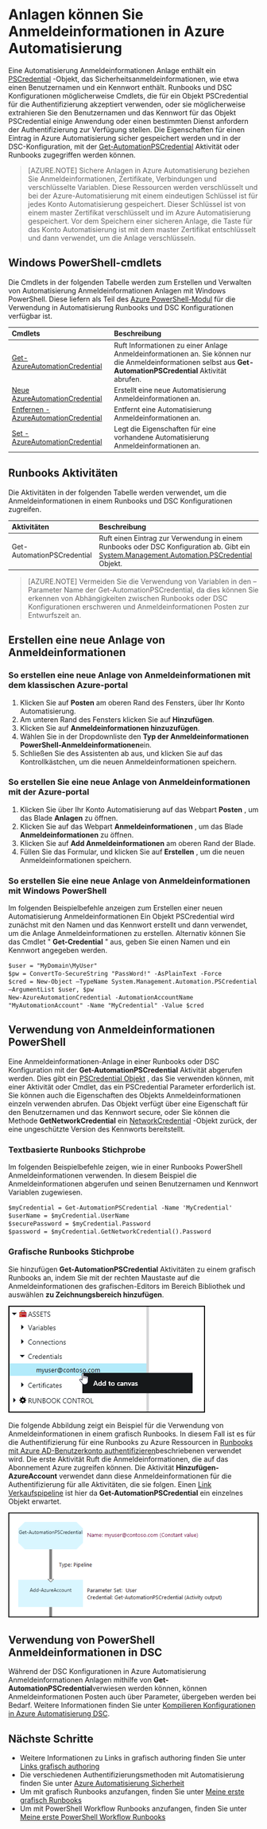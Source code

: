 <properties 
   pageTitle="Posten in Azure Automatisierung von Anmeldeinformationen | Microsoft Azure"
   description="Anlagen können Sie Anmeldeinformationen in Azure Automatisierung enthalten Sicherheitsanmeldeinformationen, die auf Ressourcen geöffnet, wenn die Runbooks oder DSC Konfiguration Authentifizierung verwendet werden können. Dieser Artikel beschreibt, wie Anmeldeinformationen Posten erstellen und diese in einer Runbooks oder DSC Konfiguration verwenden."
   services="automation"
   documentationCenter=""
   authors="mgoedtel"
   manager="jwhit"
   editor="tysonn" />
<tags 
   ms.service="automation"
   ms.devlang="na"
   ms.topic="article"
   ms.tgt_pltfrm="na"
   ms.workload="infrastructure-services"
   ms.date="06/09/2016"
   ms.author="bwren" />

# <a name="credential-assets-in-azure-automation"></a>Anlagen können Sie Anmeldeinformationen in Azure Automatisierung

Eine Automatisierung Anmeldeinformationen Anlage enthält ein [PSCredential](http://msdn.microsoft.com/library/system.management.automation.pscredential) -Objekt, das Sicherheitsanmeldeinformationen, wie etwa einen Benutzernamen und ein Kennwort enthält. Runbooks und DSC Konfigurationen möglicherweise Cmdlets, die für ein Objekt PSCredential für die Authentifizierung akzeptiert verwenden, oder sie möglicherweise extrahieren Sie den Benutzernamen und das Kennwort für das Objekt PSCredential einige Anwendung oder einen bestimmten Dienst anfordern der Authentifizierung zur Verfügung stellen. Die Eigenschaften für einen Eintrag in Azure Automatisierung sicher gespeichert werden und in der DSC-Konfiguration, mit der [Get-AutomationPSCredential](http://msdn.microsoft.com/library/system.management.automation.pscredential.aspx) Aktivität oder Runbooks zugegriffen werden können.

>[AZURE.NOTE] Sichere Anlagen in Azure Automatisierung beziehen Sie Anmeldeinformationen, Zertifikate, Verbindungen und verschlüsselte Variablen. Diese Ressourcen werden verschlüsselt und bei der Azure-Automatisierung mit einem eindeutigen Schlüssel ist für jedes Konto Automatisierung gespeichert. Dieser Schlüssel ist von einem master Zertifikat verschlüsselt und im Azure Automatisierung gespeichert. Vor dem Speichern einer sicheren Anlage, die Taste für das Konto Automatisierung ist mit dem master Zertifikat entschlüsselt und dann verwendet, um die Anlage verschlüsseln. 

## <a name="windows-powershell-cmdlets"></a>Windows PowerShell-cmdlets

Die Cmdlets in der folgenden Tabelle werden zum Erstellen und Verwalten von Automatisierung Anmeldeinformationen Anlagen mit Windows PowerShell.  Diese liefern als Teil des [Azure PowerShell-Modul](../powershell-install-configure.md) für die Verwendung in Automatisierung Runbooks und DSC Konfigurationen verfügbar ist.

|Cmdlets|Beschreibung|
|:---|:---|
|[Get-AzureAutomationCredential](http://msdn.microsoft.com/library/dn913781.aspx)|Ruft Informationen zu einer Anlage Anmeldeinformationen an. Sie können nur die Anmeldeinformationen selbst aus **Get-AutomationPSCredential** Aktivität abrufen.|
|[Neue AzureAutomationCredential](http://msdn.microsoft.com/library/azure/jj554330.aspx)|Erstellt eine neue Automatisierung Anmeldeinformationen an.|
|[Entfernen - AzureAutomationCredential](http://msdn.microsoft.com/library/azure/jj554330.aspx)|Entfernt eine Automatisierung Anmeldeinformationen an.|
|[Set - AzureAutomationCredential](http://msdn.microsoft.com/library/azure/jj554330.aspx)|Legt die Eigenschaften für eine vorhandene Automatisierung Anmeldeinformationen an.|

## <a name="runbook-activities"></a>Runbooks Aktivitäten

Die Aktivitäten in der folgenden Tabelle werden verwendet, um die Anmeldeinformationen in einem Runbooks und DSC Konfigurationen zugreifen.

|Aktivitäten|Beschreibung|
|:---|:---|
|Get-AutomationPSCredential|Ruft einen Eintrag zur Verwendung in einem Runbooks oder DSC Konfiguration ab. Gibt ein [System.Management.Automation.PSCredential](http://msdn.microsoft.com/library/system.management.automation.pscredential) Objekt.|

>[AZURE.NOTE] Vermeiden Sie die Verwendung von Variablen in den – Parameter Name der Get-AutomationPSCredential, da dies können Sie erkennen von Abhängigkeiten zwischen Runbooks oder DSC Konfigurationen erschweren und Anmeldeinformationen Posten zur Entwurfszeit an.

## <a name="creating-a-new-credential-asset"></a>Erstellen eine neue Anlage von Anmeldeinformationen


### <a name="to-create-a-new-credential-asset-with-the-azure-classic-portal"></a>So erstellen eine neue Anlage von Anmeldeinformationen mit dem klassischen Azure-portal

1. Klicken Sie auf **Posten** am oberen Rand des Fensters, über Ihr Konto Automatisierung.
1. Am unteren Rand des Fensters klicken Sie auf **Hinzufügen**.
1. Klicken Sie auf **Anmeldeinformationen hinzuzufügen**.
2. Wählen Sie in der Dropdownliste den **Typ der Anmeldeinformationen** **PowerShell-Anmeldeinformationen**ein.
1. Schließen Sie des Assistenten ab aus, und klicken Sie auf das Kontrollkästchen, um die neuen Anmeldeinformationen speichern.


### <a name="to-create-a-new-credential-asset-with-the-azure-portal"></a>So erstellen Sie eine neue Anlage von Anmeldeinformationen mit der Azure-portal

1. Klicken Sie über Ihr Konto Automatisierung auf das Webpart **Posten** , um das Blade **Anlagen** zu öffnen.
1. Klicken Sie auf das Webpart **Anmeldeinformationen** , um das Blade **Anmeldeinformationen** zu öffnen.
1. Klicken Sie auf **Add Anmeldeinformationen** am oberen Rand der Blade.
1. Füllen Sie das Formular, und klicken Sie auf **Erstellen** , um die neuen Anmeldeinformationen speichern.


### <a name="to-create-a-new-credential-asset-with-windows-powershell"></a>So erstellen Sie eine neue Anlage von Anmeldeinformationen mit Windows PowerShell

Im folgenden Beispielbefehle anzeigen zum Erstellen einer neuen Automatisierung Anmeldeinformationen Ein Objekt PSCredential wird zunächst mit den Namen und das Kennwort erstellt und dann verwendet, um die Anlage Anmeldeinformationen zu erstellen. Alternativ können Sie das Cmdlet " **Get-Credential** " aus, geben Sie einen Namen und ein Kennwort angegeben werden.

    $user = "MyDomain\MyUser"
    $pw = ConvertTo-SecureString "PassWord!" -AsPlainText -Force
    $cred = New-Object –TypeName System.Management.Automation.PSCredential –ArgumentList $user, $pw
    New-AzureAutomationCredential -AutomationAccountName "MyAutomationAccount" -Name "MyCredential" -Value $cred

## <a name="using-a-powershell-credential"></a>Verwendung von Anmeldeinformationen PowerShell

Eine Anmeldeinformationen-Anlage in einer Runbooks oder DSC Konfiguration mit der **Get-AutomationPSCredential** Aktivität abgerufen werden. Dies gibt ein [PSCredential Objekt](http://msdn.microsoft.com/library/system.management.automation.pscredential.aspx) , das Sie verwenden können, mit einer Aktivität oder Cmdlet, das ein PSCredential Parameter erforderlich ist. Sie können auch die Eigenschaften des Objekts Anmeldeinformationen einzeln verwenden abrufen. Das Objekt verfügt über eine Eigenschaft für den Benutzernamen und das Kennwort secure, oder Sie können die Methode **GetNetworkCredential** ein [NetworkCredential](http://msdn.microsoft.com/library/system.net.networkcredential.aspx) -Objekt zurück, der eine ungeschützte Version des Kennworts bereitstellt.

### <a name="textual-runbook-sample"></a>Textbasierte Runbooks Stichprobe

Im folgenden Beispielbefehle zeigen, wie in einer Runbooks PowerShell Anmeldeinformationen verwenden. In diesem Beispiel die Anmeldeinformationen abgerufen und seinen Benutzernamen und Kennwort Variablen zugewiesen.

    $myCredential = Get-AutomationPSCredential -Name 'MyCredential'
    $userName = $myCredential.UserName
    $securePassword = $myCredential.Password
    $password = $myCredential.GetNetworkCredential().Password


### <a name="graphical-runbook-sample"></a>Grafische Runbooks Stichprobe

Sie hinzufügen **Get-AutomationPSCredential** Aktivitäten zu einem grafisch Runbooks an, indem Sie mit der rechten Maustaste auf die Anmeldeinformationen des grafischen-Editors im Bereich Bibliothek und auswählen **zu Zeichnungsbereich hinzufügen**.


![Hinzufügen von Anmeldeinformationen zum Zeichnungsbereich](media/automation-credentials/credential-add-canvas.png)

Die folgende Abbildung zeigt ein Beispiel für die Verwendung von Anmeldeinformationen in einem grafisch Runbooks.  In diesem Fall ist es für die Authentifizierung für eine Runbooks zu Azure Ressourcen in [Runbooks mit Azure AD-Benutzerkonto authentifizieren](automation-sec-configure-aduser-account.md)beschriebenen verwendet wird.  Die erste Aktivität Ruft die Anmeldeinformationen, die auf das Abonnement Azure zugreifen können.  Die Aktivität **Hinzufügen-AzureAccount** verwendet dann diese Anmeldeinformationen für die Authentifizierung für alle Aktivitäten, die sie folgen.  Einen [Link Verkaufspipeline](automation-graphical-authoring-intro.md#links-and-workflow) ist hier da **Get-AutomationPSCredential** ein einzelnes Objekt erwartet.  

![Hinzufügen von Anmeldeinformationen zum Zeichnungsbereich](media/automation-credentials/get-credential.png)

## <a name="using-a-powershell-credential-in-dsc"></a>Verwendung von PowerShell Anmeldeinformationen in DSC
Während der DSC Konfigurationen in Azure Automatisierung Anmeldeinformationen Anlagen mithilfe von **Get-AutomationPSCredential**verwiesen werden können, können Anmeldeinformationen Posten auch über Parameter, übergeben werden bei Bedarf. Weitere Informationen finden Sie unter [Kompilieren Konfigurationen in Azure Automatisierung DSC](automation-dsc-compile.md#credential-assets).

## <a name="next-steps"></a>Nächste Schritte

- Weitere Informationen zu Links in grafisch authoring finden Sie unter [Links grafisch authoring](automation-graphical-authoring-intro.md#links-and-workflow)
- Die verschiedenen Authentifizierungsmethoden mit Automatisierung finden Sie unter [Azure Automatisierung Sicherheit](automation-security-overview.md)
- Um mit grafisch Runbooks anzufangen, finden Sie unter [Meine erste grafisch Runbooks](automation-first-runbook-graphical.md)
- Um mit PowerShell Workflow Runbooks anzufangen, finden Sie unter [Meine erste PowerShell Workflow Runbooks](automation-first-runbook-textual.md) 

 
